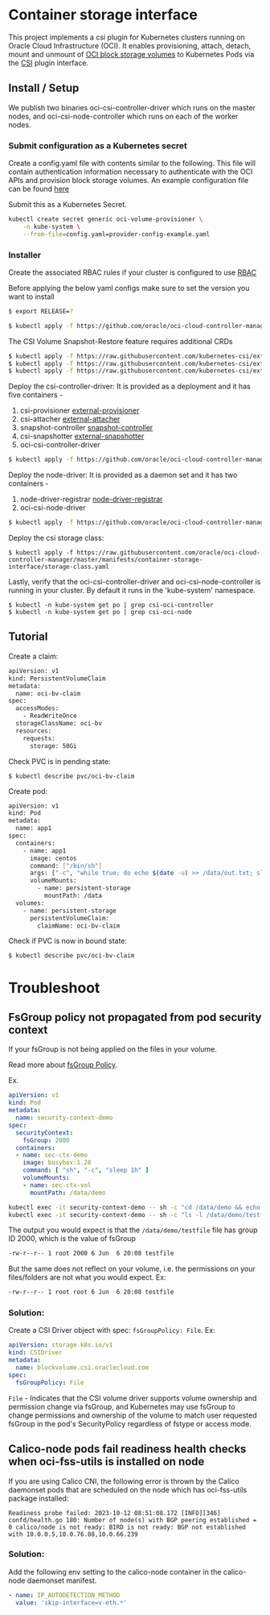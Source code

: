 # Container storage interface

This project implements a csi plugin for Kubernetes clusters
running on Oracle Cloud Infrastructure (OCI). It enables provisioning, attach, detach, mount and unmount of [OCI block
storage volumes][1] to Kubernetes Pods via the [CSI][2] plugin interface.

## Install / Setup

We publish two binaries oci-csi-controller-driver which runs on the master nodes, and oci-csi-node-controller which runs on each of the worker nodes.

### Submit configuration as a Kubernetes secret

Create a config.yaml file with contents similar to the following. This file will contain authentication
information necessary to authenticate with the OCI APIs and provision block storage volumes.
An example configuration file can be found [here](manifests/provider-config-example.yaml)

Submit this as a Kubernetes Secret.

```bash
kubectl create secret generic oci-volume-provisioner \
    -n kube-system \
    --from-file=config.yaml=provider-config-example.yaml
```
### Installer

Create the associated RBAC rules if your cluster is configured to use [RBAC][3]

Before applying the below yaml configs make sure to set the version you want to install
```bash
$ export RELEASE=?
```

```bash
$ kubectl apply -f https://github.com/oracle/oci-cloud-controller-manager/releases/download/${RELEASE}/oci-csi-node-rbac.yaml
```

The CSI Volume Snapshot-Restore feature requires additional CRDs

```bash
$ kubectl apply -f https://raw.githubusercontent.com/kubernetes-csi/external-snapshotter/master/client/config/crd/snapshot.storage.k8s.io_volumesnapshotclasses.yaml
$ kubectl apply -f https://raw.githubusercontent.com/kubernetes-csi/external-snapshotter/master/client/config/crd/snapshot.storage.k8s.io_volumesnapshotcontents.yaml
$ kubectl apply -f https://raw.githubusercontent.com/kubernetes-csi/external-snapshotter/master/client/config/crd/snapshot.storage.k8s.io_volumesnapshots.yaml
```

Deploy the csi-controller-driver:
It is provided as a deployment and it has five containers -
1. csi-provisioner [external-provisioner][4]
2. csi-attacher [external-attacher][5]
3. snapshot-controller [snapshot-controller][8]
4. csi-snapshotter [external-snapshotter][9]
5. oci-csi-controller-driver

```bash
$ kubectl apply -f https://github.com/oracle/oci-cloud-controller-manager/releases/download/${RELEASE}/oci-csi-controller-driver.yaml
```

Deploy the node-driver:
It is provided as a daemon set and it has two containers - 
1. node-driver-registrar [node-driver-registrar][6]
2. oci-csi-node-driver

```bash
$ kubectl apply -f https://github.com/oracle/oci-cloud-controller-manager/releases/download/${RELEASE}/oci-csi-node-driver.yaml
```

Deploy the csi storage class:

```
$ kubectl apply -f https://raw.githubusercontent.com/oracle/oci-cloud-controller-manager/master/manifests/container-storage-interface/storage-class.yaml
```

Lastly, verify that the oci-csi-controller-driver and oci-csi-node-controller is running in your cluster. By default it runs in the 'kube-system' namespace.

```
$ kubectl -n kube-system get po | grep csi-oci-controller
$ kubectl -n kube-system get po | grep csi-oci-node
```

## Tutorial

Create a claim:

```bash
apiVersion: v1
kind: PersistentVolumeClaim
metadata:
  name: oci-bv-claim
spec:
  accessModes:
    - ReadWriteOnce
  storageClassName: oci-bv
  resources:
    requests:
      storage: 50Gi
```

Check PVC is in pending state:

```
$ kubectl describe pvc/oci-bv-claim
```

Create pod:

```bash
apiVersion: v1
kind: Pod
metadata:
  name: app1
spec:
  containers:
    - name: app1
      image: centos
      command: ["/bin/sh"]
      args: ["-c", "while true; do echo $(date -u) >> /data/out.txt; sleep 5; done"]
      volumeMounts:
        - name: persistent-storage
          mountPath: /data
  volumes:
    - name: persistent-storage
      persistentVolumeClaim:
        claimName: oci-bv-claim
``` 

Check if PVC is now in bound state:

```
$ kubectl describe pvc/oci-bv-claim
```

# Troubleshoot

## FsGroup policy not propagated from pod security context

If your fsGroup is not being applied on the files in your volume.

Read more about [fsGroup Policy][7].

Ex. 
```yaml
apiVersion: v1
kind: Pod
metadata:
  name: security-context-demo
spec:
  securityContext:
    fsGroup: 2000
  containers:
  - name: sec-ctx-demo
    image: busybox:1.28
    command: [ "sh", "-c", "sleep 1h" ]
    volumeMounts:
    - name: sec-ctx-vol
      mountPath: /data/demo
```

```bash
kubectl exec -it security-context-demo -- sh -c "cd /data/demo && echo hello > testfile"
kubectl exec -it security-context-demo -- sh -c "ls -l /data/demo/testfile"
```

The output you would expect is that the `/data/demo/testfile` file has group ID 2000, which is the value of fsGroup
```bash
-rw-r--r-- 1 root 2000 6 Jun  6 20:08 testfile
```

But the same does not reflect on your volume, i.e. the permissions on your files/folders are not what you would expect.
Ex:
```bash
-rw-r--r-- 1 root root 6 Jun  6 20:08 testfile
```

### Solution:
Create a CSI Driver object with spec: `fsGroupPolicy: File`.
Ex:
```yaml
apiVersion: storage.k8s.io/v1
kind: CSIDriver
metadata:
  name: blockvolume.csi.oraclecloud.com
spec:
  fsGroupPolicy: File
```
`File` - Indicates that the CSI volume driver supports volume ownership and permission change via fsGroup, and Kubernetes may use fsGroup to change permissions and ownership of the volume to match user requested fsGroup in the pod's SecurityPolicy regardless of fstype or access mode.

## Calico-node pods fail readiness health checks when oci-fss-utils is installed on node

If you are using Calico CNI, the following error is thrown by the Calico daemonset pods that are scheduled on the node which has oci-fss-utils package installed:
```
Readiness probe failed: 2023-10-12 08:51:08.172 [INFO][346] confd/health.go 180: Number of node(s) with BGP peering established = 0 calico/node is not ready: BIRD is not ready: BGP not established with 10.0.0.5,10.0.76.88,10.0.66.239
```

### Solution:

Add the following env setting to the calico-node container in the calico-node daemonset manifest.
```yaml
- name: IP_AUTODETECTION_METHOD
  value: 'skip-interface=v-eth.*'
```

[1]: https://docs.us-phoenix-1.oraclecloud.com/Content/Block/Concepts/overview.htm
[2]: https://kubernetes.io/blog/2019/01/15/container-storage-interface-ga/
[3]: https://kubernetes.io/docs/admin/authorization/rbac/
[4]: https://kubernetes-csi.github.io/docs/external-provisioner.html
[5]: https://kubernetes-csi.github.io/docs/external-attacher.html
[6]: https://kubernetes-csi.github.io/docs/node-driver-registrar.html
[7]: https://kubernetes-csi.github.io/docs/support-fsgroup.html#csi-volume-fsgroup-policy
[8]: https://kubernetes-csi.github.io/docs/snapshot-controller.html
[9]: https://kubernetes-csi.github.io/docs/external-snapshotter.html
